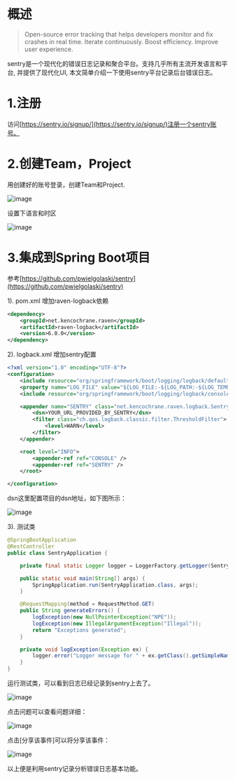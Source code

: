 # 概述
> Open-source error tracking that helps developers monitor and fix crashes in real time. Iterate continuously. Boost efficiency. Improve user experience.

sentry是一个现代化的错误日志记录和聚合平台。支持几乎所有主流开发语言和平台, 并提供了现代化UI, 本文简单介绍一下使用sentry平台记录后台错误日志。


# 1.注册

访问[https://sentry.io/signup/](https://sentry.io/signup/)注册一个sentry账号。


# 2.创建Team，Project
用创建好的账号登录，创建Team和Project.

![image](https://jasonli822.github.io/assets/blogImg/expcetion-tracking-with-sentry/project_setting.jpg)


设置下语言和时区

![image](https://jasonli822.github.io/assets/blogImg/expcetion-tracking-with-sentry/account_setting.jpg)



# 3.集成到Spring Boot项目

参考[https://github.com/pwielgolaski/sentry](https://github.com/pwielgolaski/sentry)

1). pom.xml
增加raven-logback依赖
```xml
<dependency>
    <groupId>net.kencochrane.raven</groupId>
    <artifactId>raven-logback</artifactId>
    <version>6.0.0</version>
</dependency>
```

2). logback.xml
增加sentry配置
```xml
<?xml version="1.0" encoding="UTF-8"?>
<configuration>
    <include resource="org/springframework/boot/logging/logback/defaults.xml" />
    <property name="LOG_FILE" value="${LOG_FILE:-${LOG_PATH:-${LOG_TEMP:-${java.io.tmpdir:-/tmp}}/}spring.log}"/>
    <include resource="org/springframework/boot/logging/logback/console-appender.xml" />

    <appender name="SENTRY" class="net.kencochrane.raven.logback.SentryAppender">
        <dsn>YOUR_URL_PROVIDED_BY_SENTRY</dsn>
        <filter class="ch.qos.logback.classic.filter.ThresholdFilter">
            <level>WARN</level>
        </filter>
    </appender>

    <root level="INFO">
        <appender-ref ref="CONSOLE" />
        <appender-ref ref="SENTRY" />
    </root>

</configuration>
```
dsn这里配置项目的dsn地址，如下图所示：

![image](https://jasonli822.github.io/assets/blogImg/expcetion-tracking-with-sentry/dsn.jpg)

3). 测试类
```java
@SpringBootApplication
@RestController
public class SentryApplication {

    private final static Logger logger = LoggerFactory.getLogger(SentryApplication.class);

    public static void main(String[] args) {
        SpringApplication.run(SentryApplication.class, args);
    }

    @RequestMapping(method = RequestMethod.GET)
    public String generateErrors() {
        logException(new NullPointerException("NPE"));
        logException(new IllegalArgumentException("Illegal"));
        return "Exceptions generated";
    }

    private void logException(Exception ex) {
        logger.error("Logger message for " + ex.getClass().getSimpleName(), ex);
    }
}
```
运行测试类，可以看到日志已经记录到sentry上去了。

![image](https://jasonli822.github.io/assets/blogImg/expcetion-tracking-with-sentry/Unresolved_Issues.jpg)


点击问题可以查看问题详细：

![image](https://jasonli822.github.io/assets/blogImg/expcetion-tracking-with-sentry/issue_detail.jpg)

点击[分享该事件]可以将分享该事件：

![image](https://jasonli822.github.io/assets/blogImg/expcetion-tracking-with-sentry/share_issue.jpg)


以上便是利用sentry记录分析错误日志基本功能。
